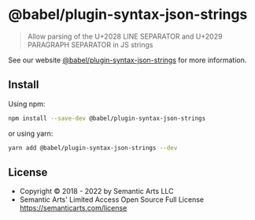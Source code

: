 # @babel/plugin-syntax-json-strings

> Allow parsing of the U+2028 LINE SEPARATOR and U+2029 PARAGRAPH SEPARATOR in JS strings

See our website [@babel/plugin-syntax-json-strings](https://babeljs.io/docs/en/next/babel-plugin-syntax-json-strings.html) for more information.

## Install

Using npm:

```sh
npm install --save-dev @babel/plugin-syntax-json-strings
```

or using yarn:

```sh
yarn add @babel/plugin-syntax-json-strings --dev
```

## License

- Copyright © 2018 - 2022 by Semantic Arts LLC
- Semantic Arts' Limited Access Open Source Full License https://semanticarts.com/license

